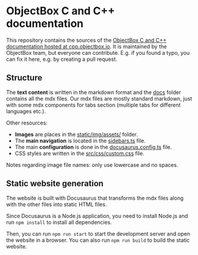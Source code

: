 ObjectBox C and C++ documentation
=================================
This repository contains the sources of the [ObjectBox C and C++ documentation hosted at cpp.objectbox.io](https://cpp.objectbox.io). It is maintained by the ObjectBox team, but everyone can contribute. E.g. if you found a typo, you can fix it here, e.g. by creating a pull request.

Structure
---------
The **text content** is written in the markdown format and the [docs](docs/) folder contains all the mdx files. Our mdx files are mostly standard markdown, just with some mdx components for tabs section (multiple tabs for different languages etc.).

Other resources:

* **Images** are places in the [static/img/assets/](static/img/assets/) folder.
* The **main navigation** is located in the [sidebars.ts](sidebars.ts) file.
* The main **configuration** is done in the [docusaurus.config.ts](docusaurus.config.ts) file.
* CSS styles are written in the [src/css/custom.css](src/css/custom.css) file.

Notes regarding image file names: only use lowercase and no spaces.

Static website generation
-------------------------
The website is built with Docusaurus that transforms the mdx files along with the other files into static HTML files.

Since Docusaurus is a Node.js application, you need to install Node.js and run `npm install` to install all dependencies.

Then, you can run `npm run start` to start the development server and open the website in a browser. You can also run `npm run build` to build the static website.
